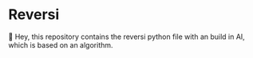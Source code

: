 # Reversi
:wave: Hey, this repository contains the reversi python file with an build in AI, which is based on an algorithm.
